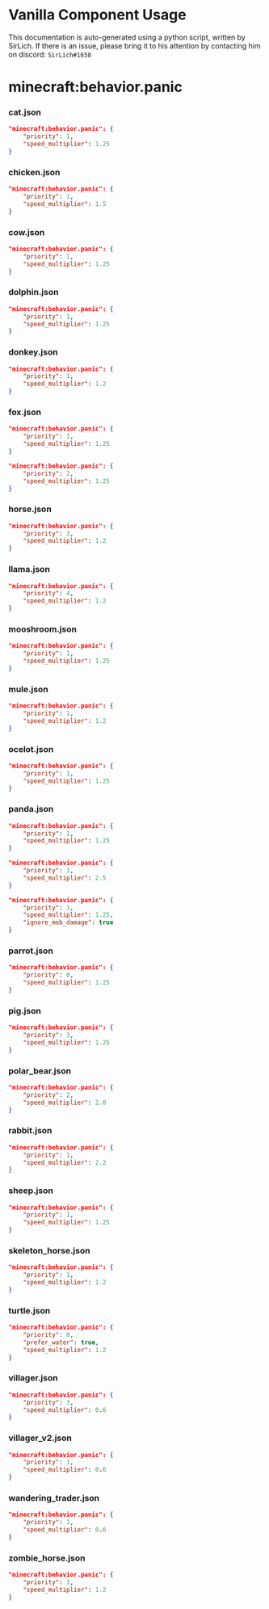 # Vanilla Component Usage
This documentation is auto-generated using a python script, written by SirLich. If there is an issue, please bring it to his attention by contacting him on discord: `SirLich#1658`

# minecraft:behavior.panic
### cat.json
```JSON
"minecraft:behavior.panic": {
    "priority": 1,
    "speed_multiplier": 1.25
}
```

### chicken.json
```JSON
"minecraft:behavior.panic": {
    "priority": 1,
    "speed_multiplier": 1.5
}
```

### cow.json
```JSON
"minecraft:behavior.panic": {
    "priority": 1,
    "speed_multiplier": 1.25
}
```

### dolphin.json
```JSON
"minecraft:behavior.panic": {
    "priority": 1,
    "speed_multiplier": 1.25
}
```

### donkey.json
```JSON
"minecraft:behavior.panic": {
    "priority": 1,
    "speed_multiplier": 1.2
}
```

### fox.json
```JSON
"minecraft:behavior.panic": {
    "priority": 1,
    "speed_multiplier": 1.25
}
```

```JSON
"minecraft:behavior.panic": {
    "priority": 2,
    "speed_multiplier": 1.25
}
```

### horse.json
```JSON
"minecraft:behavior.panic": {
    "priority": 3,
    "speed_multiplier": 1.2
}
```

### llama.json
```JSON
"minecraft:behavior.panic": {
    "priority": 4,
    "speed_multiplier": 1.2
}
```

### mooshroom.json
```JSON
"minecraft:behavior.panic": {
    "priority": 1,
    "speed_multiplier": 1.25
}
```

### mule.json
```JSON
"minecraft:behavior.panic": {
    "priority": 1,
    "speed_multiplier": 1.2
}
```

### ocelot.json
```JSON
"minecraft:behavior.panic": {
    "priority": 1,
    "speed_multiplier": 1.25
}
```

### panda.json
```JSON
"minecraft:behavior.panic": {
    "priority": 1,
    "speed_multiplier": 1.25
}
```

```JSON
"minecraft:behavior.panic": {
    "priority": 1,
    "speed_multiplier": 2.5
}
```

```JSON
"minecraft:behavior.panic": {
    "priority": 1,
    "speed_multiplier": 1.25,
    "ignore_mob_damage": true
}
```

### parrot.json
```JSON
"minecraft:behavior.panic": {
    "priority": 0,
    "speed_multiplier": 1.25
}
```

### pig.json
```JSON
"minecraft:behavior.panic": {
    "priority": 3,
    "speed_multiplier": 1.25
}
```

### polar_bear.json
```JSON
"minecraft:behavior.panic": {
    "priority": 2,
    "speed_multiplier": 2.0
}
```

### rabbit.json
```JSON
"minecraft:behavior.panic": {
    "priority": 1,
    "speed_multiplier": 2.2
}
```

### sheep.json
```JSON
"minecraft:behavior.panic": {
    "priority": 1,
    "speed_multiplier": 1.25
}
```

### skeleton_horse.json
```JSON
"minecraft:behavior.panic": {
    "priority": 1,
    "speed_multiplier": 1.2
}
```

### turtle.json
```JSON
"minecraft:behavior.panic": {
    "priority": 0,
    "prefer_water": true,
    "speed_multiplier": 1.2
}
```

### villager.json
```JSON
"minecraft:behavior.panic": {
    "priority": 3,
    "speed_multiplier": 0.6
}
```

### villager_v2.json
```JSON
"minecraft:behavior.panic": {
    "priority": 1,
    "speed_multiplier": 0.6
}
```

### wandering_trader.json
```JSON
"minecraft:behavior.panic": {
    "priority": 1,
    "speed_multiplier": 0.6
}
```

### zombie_horse.json
```JSON
"minecraft:behavior.panic": {
    "priority": 1,
    "speed_multiplier": 1.2
}
```

